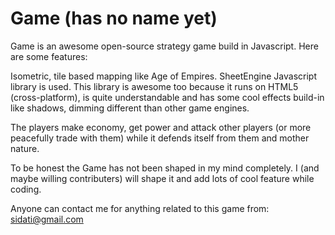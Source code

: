 Game (has no name yet)
====

Game is an awesome open-source strategy game build in Javascript. Here are some features:

Isometric, tile based mapping like Age of Empires. SheetEngine Javascript library is used. This library is awesome too because it runs on HTML5 (cross-platform), is quite understandable and has some cool effects build-in like shadows, dimming different than other game engines.
	
The players make economy, get power and attack other players (or more peacefully trade with them) while it defends itself from them and mother nature.
	
To be honest the Game has not been shaped in my mind completely. I (and maybe willing contributers) will shape it and add lots of cool feature while coding.
	
Anyone can contact me for anything related to this game from: sidati@gmail.com

